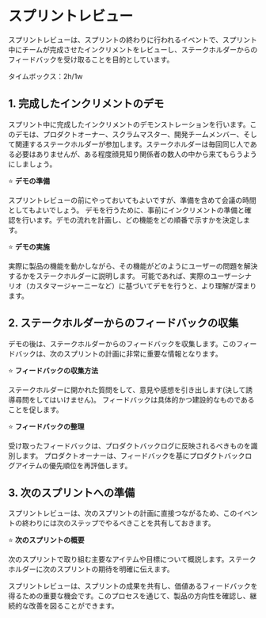 # スプリントレビュー

スプリントレビューは、スプリントの終わりに行われるイベントで、スプリント中にチームが完成させたインクリメントをレビューし、ステークホルダーからのフィードバックを受け取ることを目的としています。

タイムボックス：2h/1w

## 1. 完成したインクリメントのデモ
スプリント中に完成したインクリメントのデモンストレーションを行います。このデモは、プロダクトオーナー、スクラムマスター、開発チームメンバー、そして関連するステークホルダーが参加します。ステークホルダーは毎回同じ人である必要はありませんが、ある程度顔見知り関係者の数人の中から来てもらうようにしましょう。

:star: **デモの準備**

スプリントレビューの前にやっておいてもよいですが、準備を含めて会議の時間としてもよいでしょう。
デモを行うために、事前にインクリメントの準備と確認を行います。デモの流れを計画し、どの機能をどの順番で示すかを決定します。

:star: **デモの実施**

実際に製品の機能を動かしながら、その機能がどのようにユーザーの問題を解決するかをステークホルダーに説明します。
可能であれば、実際のユーザーシナリオ（カスタマージャーニーなど）に基づいてデモを行うと、より理解が深まります。

## 2. ステークホルダーからのフィードバックの収集

デモの後は、ステークホルダーからのフィードバックを収集します。このフィードバックは、次のスプリントの計画に非常に重要な情報となります。

:star: **フィードバックの収集方法**

ステークホルダーに開かれた質問をして、意見や感想を引き出します(決して誘導尋問をしてはいけません)。
フィードバックは具体的かつ建設的なものであることを促します。

:star: **フィードバックの整理**

受け取ったフィードバックは、プロダクトバックログに反映されるべきものを識別します。
プロダクトオーナーは、フィードバックを基にプロダクトバックログアイテムの優先順位を再評価します。

## 3. 次のスプリントへの準備
スプリントレビューは、次のスプリントの計画に直接つながるため、このイベントの終わりには次のステップでやるべきことを共有しておきます。

:star: **次のスプリントの概要**

次のスプリントで取り組む主要なアイテムや目標について概説します。ステークホルダーに次のスプリントの期待を明確に伝えます。

スプリントレビューは、スプリントの成果を共有し、価値あるフィードバックを得るための重要な機会です。このプロセスを通じて、製品の方向性を確認し、継続的な改善を図ることができます。
